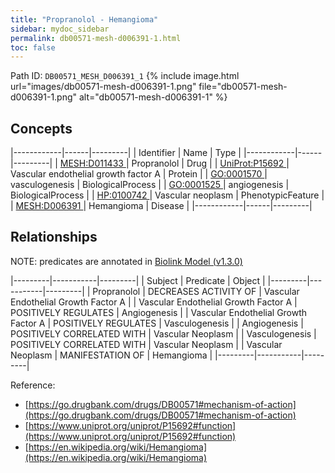 ```yaml
---
title: "Propranolol - Hemangioma"
sidebar: mydoc_sidebar
permalink: db00571-mesh-d006391-1.html
toc: false 
---
```



Path ID: `DB00571_MESH_D006391_1`
{% include image.html url="images/db00571-mesh-d006391-1.png" file="db00571-mesh-d006391-1.png" alt="db00571-mesh-d006391-1" %}

## Concepts

|------------|------|---------|
| Identifier | Name | Type    |
|------------|------|---------|
| <a href="https://identifiers.org/MESH:D011433">MESH:D011433 </a> | Propranolol | Drug |
| <a href="https://identifiers.org/UniProt:P15692">UniProt:P15692 </a> | Vascular endothelial growth factor A | Protein |
| <a href="https://identifiers.org/GO:0001570">GO:0001570 </a> | vasculogenesis | BiologicalProcess |
| <a href="https://identifiers.org/GO:0001525">GO:0001525 </a> | angiogenesis | BiologicalProcess |
| <a href="https://identifiers.org/HP:0100742">HP:0100742 </a> | Vascular neoplasm | PhenotypicFeature |
| <a href="https://identifiers.org/MESH:D006391">MESH:D006391 </a> | Hemangioma | Disease |
|------------|------|---------|

## Relationships


NOTE: predicates are annotated in <a href="https://github.com/biolink/biolink-model/releases/tag/v1.3.0">Biolink Model (v1.3.0)</a>

|---------|-----------|---------|
| Subject | Predicate | Object  |
|---------|-----------|---------|
| Propranolol | DECREASES ACTIVITY OF | Vascular Endothelial Growth Factor A |
| Vascular Endothelial Growth Factor A | POSITIVELY REGULATES | Angiogenesis |
| Vascular Endothelial Growth Factor A | POSITIVELY REGULATES | Vasculogenesis |
| Angiogenesis | POSITIVELY CORRELATED WITH | Vascular Neoplasm |
| Vasculogenesis | POSITIVELY CORRELATED WITH | Vascular Neoplasm |
| Vascular Neoplasm | MANIFESTATION OF | Hemangioma |
|---------|-----------|---------|

Reference: 
  - [https://go.drugbank.com/drugs/DB00571#mechanism-of-action](https://go.drugbank.com/drugs/DB00571#mechanism-of-action)
  - [https://www.uniprot.org/uniprot/P15692#function](https://www.uniprot.org/uniprot/P15692#function)
  - [https://en.wikipedia.org/wiki/Hemangioma](https://en.wikipedia.org/wiki/Hemangioma)
